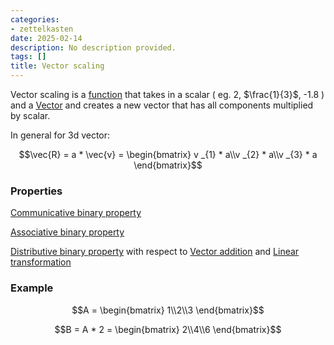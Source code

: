```yaml
---
categories:
- zettelkasten
date: 2025-02-14
description: No description provided.
tags: []
title: Vector scaling
---
```


Vector scaling is a [function](Function%20in%20Mathematics.md) that takes in a scalar ( eg. 2, $\frac{1}{3}$, -1.8 ) and a [Vector](Vector.md) and creates a new vector that has all components multiplied by scalar.

In general for 3d vector:

$$\vec{R} = a * \vec{v} = \begin{bmatrix} v _{1} * a\\v _{2} * a\\v _{3} * a \end{bmatrix}$$

### Properties

[Communicative binary property](Communicative%20binary%20property.md)

[Associative binary property](Associative%20binary%20property.md)

[Distributive binary property](Distributive%20binary%20property.md) with respect to [Vector addition](Vector%20addition.md) and [Linear transformation](Linear%20transformation.md)

### Example

$$A = \begin{bmatrix} 1\\2\\3 \end{bmatrix}$$

$$B = A * 2 = \begin{bmatrix} 2\\4\\6 \end{bmatrix}$$